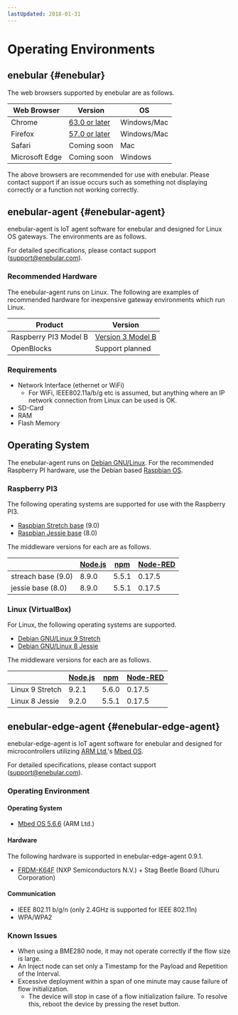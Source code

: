 ```yaml
---
lastUpdated: 2018-01-31
---
```


# Operating Environments

## enebular {#enebular}

The web browsers supported by enebular are as follows.

| Web Browser | Version | OS |
| --- | --- | --- |
| Chrome | [63.0 or later](https://chromereleases.googleblog.com/search/label/Desktop%20Update) | Windows/Mac  |
| Firefox | [57.0 or later](https://www.mozilla.com/firefox/releases/) | Windows/Mac |
| Safari | Coming soon | Mac |
| Microsoft Edge | Coming soon | Windows |

The above browsers are recommended for use with enebular. Please contact support if an issue occurs such as something not displaying correctly or a function not working correctly.

## enebular-agent {#enebular-agent}

enebular-agent is IoT agent software for enebular and designed for Linux OS gateways. The environments are as follows.

For detailed specifications, please contact support (support@enebular.com).

### Recommended Hardware

The enebular-agent runs on Linux.
The following are examples of recommended hardware for inexpensive gateway environments which run Linux.

| Product | Version  |
| --- | --- |
| Raspberry PI3 Model B | [Version 3 Model B](https://www.raspberrypi.org/products/raspberry-pi-3-model-b/) |
| OpenBlocks | Support planned |

### Requirements

* Network Interface (ethernet or WiFi)
    * For WiFi, IEEE802.11a/b/g etc is assumed, but anything where an IP network connection from Linux can be used is OK.
* SD-Card
* RAM
* Flash Memory

## Operating System

The enebular-agent runs on [Debian GNU/Linux](https://www.debian.org/).
For the recommended Raspberry PI hardware, use the Debian based [Raspbian OS](https://www.raspbian.org/).

### Raspberry PI3

The following operating systems are supported for use with the Raspberry PI3.

- [Raspbian Stretch base](http://archive.raspbian.org/raspbian/dists/stretch/) (9.0)
- [Raspbian Jessie base](http://archive.raspbian.org/raspbian/dists/jessie/) (8.0)

The middleware versions for each are as follows.

|  | [Node.js](https://nodejs.org/en/download/releases/) | [npm](https://github.com/npm/npm/releases) | [Node-RED](https://github.com/node-red/node-red/releases) |
| --- | --- | --- | --- |
| streach base (9.0) | 8.9.0 | 5.5.1 | 0.17.5 |
| jessie base (8.0) | 8.9.0 | 5.5.1 | 0.17.5 |

### Linux (VirtualBox)

For Linux, the following operating systems are supported.

* [Debian GNU/Linux 9 Stretch](https://www.debian.org/releases/stretch/)
* [Debian GNU/Linux 8 Jessie](https://www.debian.org/releases/jessie/)

The middleware versions for each are as follows.

|  | [Node.js](https://nodejs.org/en/download/releases/) | [npm](https://github.com/npm/npm/releases) | [Node-RED](https://github.com/node-red/node-red/releases) |
| --- | --- | --- | --- |
| Linux 9 Stretch | 9.2.1 | 5.6.0 | 0.17.5 |
| Linux 8 Jessie | 9.2.0 | 5.5.1 | 0.17.5 |

## enebular-edge-agent {#enebular-edge-agent}

enebular-edge-agent is IoT agent software for enebular and designed for microcontrollers utilizing [ARM Ltd.](https://www.arm.com/)'s [Mbed OS](https://os.mbed.com/).

For detailed specifications, please contact support (support@enebular.com).

### Operating Environment

#### Operating System

* [Mbed OS 5.6.6](https://github.com/ARMmbed/mbed-os/tree/mbed-os-5.6.6) (ARM Ltd.)

#### Hardware

The following hardware is supported in enebular-edge-agent 0.9.1.

* [FRDM-K64F](https://www.nxp.com/products/processors-and-microcontrollers/arm-based-processors-and-mcus/kinetis-cortex-m-mcus/k-seriesperformancem4/k2x-usb/freedom-development-platform-for-kinetis-k64-k63-and-k24-mcus:FRDM-K64F) (NXP Semiconductors N.V.) + Stag Beetle Board (Uhuru Corporation)

#### Communication

* IEEE 802.11 b/g/n (only 2.4GHz is supported for IEEE 802.11n)
* WPA/WPA2

### Known Issues

* When using a BME280 node, it may not operate correctly if the flow size is large.
* An Inject node can set only a Timestamp for the Payload and Repetition of the Interval.
* Excessive deployment within a span of one minute may cause failure of flow initialization.
    * The device will stop in case of a flow initialization failure. To resolve this, reboot the device by pressing the reset button.